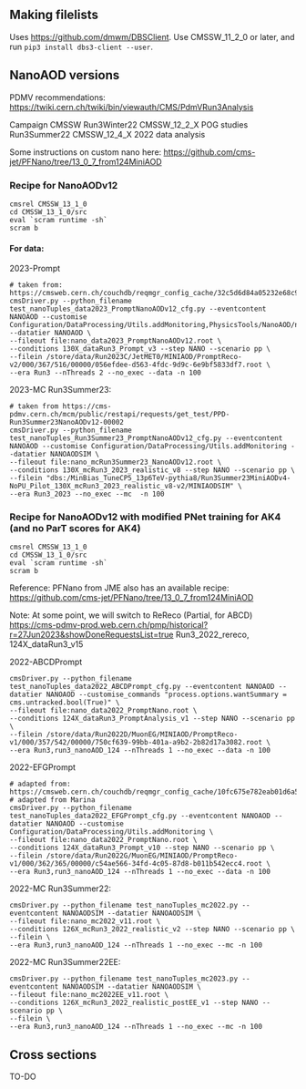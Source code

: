 ## Making filelists

Uses https://github.com/dmwm/DBSClient.
Use CMSSW_11_2_0 or later, and run `pip3 install dbs3-client --user`.

## NanoAOD versions

PDMV recommendations: https://twiki.cern.ch/twiki/bin/viewauth/CMS/PdmVRun3Analysis

Campaign CMSSW 
Run3Winter22 CMSSW_12_2_X POG studies
Run3Summer22 CMSSW_12_4_X 2022 data analysis

Some instructions on custom nano here: https://github.com/cms-jet/PFNano/tree/13_0_7_from124MiniAOD

### Recipe for NanoAODv12

```
cmsrel CMSSW_13_1_0
cd CMSSW_13_1_0/src
eval `scram runtime -sh`
scram b
```

#### For data:

2023-Prompt
```
# taken from: https://cmsweb.cern.ch/couchdb/reqmgr_config_cache/32c5d6d84a05232e68c9abd3937a291e/configFile
cmsDriver.py --python_filename test_nanoTuples_data2023_PromptNanoAODv12_cfg.py --eventcontent NANOAOD --customise Configuration/DataProcessing/Utils.addMonitoring,PhysicsTools/NanoAOD/nano_cff.nanoL1TrigObjCustomize --datatier NANOAOD \
--fileout file:nano_data2023_PromptNanoAODv12.root \
--conditions 130X_dataRun3_Prompt_v3 --step NANO --scenario pp \
--filein /store/data/Run2023C/JetMET0/MINIAOD/PromptReco-v2/000/367/516/00000/056efdee-d563-4fdc-9d9c-6e9bf5833df7.root \
--era Run3 --nThreads 2 --no_exec --data -n 100
```

2023-MC Run3Summer23:
```
# taken from https://cms-pdmv.cern.ch/mcm/public/restapi/requests/get_test/PPD-Run3Summer23NanoAODv12-00002
cmsDriver.py --python_filename test_nanoTuples_Run3Summer23_PromptNanoAODv12_cfg.py --eventcontent NANOAOD --customise Configuration/DataProcessing/Utils.addMonitoring --datatier NANOAODSIM \
--fileout file:nano_mcRun3Summer23_NanoAODv12.root \
--conditions 130X_mcRun3_2023_realistic_v8 --step NANO --scenario pp \
--filein "dbs:/MinBias_TuneCP5_13p6TeV-pythia8/Run3Summer23MiniAODv4-NoPU_Pilot_130X_mcRun3_2023_realistic_v8-v2/MINIAODSIM" \
--era Run3_2023 --no_exec --mc  -n 100
```

### Recipe for NanoAODv12 with modified PNet training for AK4 (and no ParT scores for AK4)

```
cmsrel CMSSW_13_1_0
cd CMSSW_13_1_0/src
eval `scram runtime -sh`
scram b
```

Reference: PFNano from JME also has an available recipe: https://github.com/cms-jet/PFNano/tree/13_0_7_from124MiniAOD

Note: At some point, we	will switch to ReReco (Partial,	for ABCD)
https://cms-pdmv-prod.web.cern.ch/pmp/historical?r=27Jun2023&showDoneRequestsList=true
Run3_2022_rereco, 124X_dataRun3_v15

2022-ABCDPrompt
```
cmsDriver.py --python_filename test_nanoTuples_data2022_ABCDPrompt_cfg.py --eventcontent NANOAOD --datatier NANOAOD --customise_commands "process.options.wantSummary = cms.untracked.bool(True)" \
--fileout file:nano_data2022_PromptNano.root \
--conditions 124X_dataRun3_PromptAnalysis_v1 --step NANO --scenario pp \
--filein /store/data/Run2022D/MuonEG/MINIAOD/PromptReco-v1/000/357/542/00000/750cf639-99bb-401a-a9b2-2b82d17a3082.root \
--era Run3,run3_nanoAOD_124 --nThreads 1 --no_exec --data -n 100
```

2022-EFGPrompt
```
# adapted from: https://cmsweb.cern.ch/couchdb/reqmgr_config_cache/10fc675e782eab01d6a5188185536e42/configFile
# adapted from Marina
cmsDriver.py --python_filename test_nanoTuples_data2022_EFGPrompt_cfg.py --eventcontent NANOAOD --datatier NANOAOD --customise Configuration/DataProcessing/Utils.addMonitoring \
--fileout file:nano_data2022_PromptNano.root \
--conditions 124X_dataRun3_Prompt_v10 --step NANO --scenario pp \
--filein /store/data/Run2022G/MuonEG/MINIAOD/PromptReco-v1/000/362/365/00000/c54ae566-34fd-4c05-87d8-b011b542ecc4.root \
--era Run3,run3_nanoAOD_124 --nThreads 1 --no_exec --data -n 100
```

2022-MC Run3Summer22:
```
cmsDriver.py --python_filename test_nanoTuples_mc2022.py --eventcontent NANOAODSIM --datatier NANOAODSIM \
--fileout file:nano_mc2022_v11.root \
--conditions 126X_mcRun3_2022_realistic_v2 --step NANO --scenario pp \
--filein \
--era Run3,run3_nanoAOD_124 --nThreads 1 --no_exec --mc -n 100
```

2022-MC Run3Summer22EE:
```
cmsDriver.py --python_filename test_nanoTuples_mc2023.py --eventcontent NANOAODSIM --datatier NANOAODSIM \
--fileout file:nano_mc2022EE_v11.root \
--conditions 126X_mcRun3_2022_realistic_postEE_v1 --step NANO --scenario pp \
--filein \
--era Run3,run3_nanoAOD_124 --nThreads 1 --no_exec --mc	-n 100
```

## Cross sections

TO-DO
